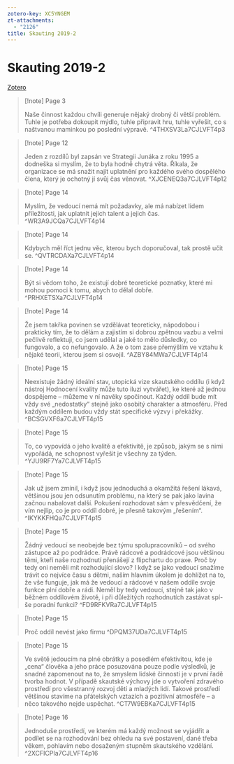 ```yaml
---
zotero-key: XC5YNGEM
zt-attachments:
  - "2126"
title: Skauting 2019-2
---
```

# Skauting 2019-2

[Zotero](zotero://select/library/items/XC5YNGEM) 

> [!note] Page 3
> 
> Naše činnost každou chvíli generuje nějaký drobný či větší problém. Tuhle je potřeba dokoupit mýdlo, tuhle připravit hru, tuhle vyřešit, co s naštvanou maminkou po poslední výpravě.
> ^4THXSV3La7CJLVFT4p3

> [!note] Page 12
> 
> Jeden z rozdílů byl zapsán ve Strategii Junáka z roku 1995 a dodneška si myslím, že to byla hodně chytrá věta. Říkala, že organizace se má snažit najít uplatnění pro každého svého dospělého člena, který je ochotný jí svůj čas věnovat.
> ^XJCENEQ3a7CJLVFT4p12

> [!note] Page 14
> 
> Myslím, že vedoucí nemá mít požadavky, ale má nabízet lidem příležitosti, jak uplatnit jejich talent a jejich čas.
> ^WR3A9JCQa7CJLVFT4p14

> [!note] Page 14
> 
> Kdybych měl říct jednu věc, kterou bych doporučoval, tak prostě učit se.
> ^QVTRCDAXa7CJLVFT4p14

> [!note] Page 14
> 
> Být si vědom toho, že existují dobré teoretické poznatky, které mi mohou pomoci k tomu, abych to dělal dobře.
> ^PRHXETSXa7CJLVFT4p14

> [!note] Page 14
> 
> Že jsem takřka povinen se vzdělávat teoreticky, nápodobou i prakticky tím, že to dělám a zajistím si dobrou zpětnou vazbu a velmi pečlivě reflektuji, co jsem udělal a jaké to mělo důsledky, co fungovalo, a co nefungovalo. A že o tom zase přemýšlím ve vztahu k nějaké teorii, kterou jsem si osvojil.
> ^AZBY84MWa7CJLVFT4p14

> [!note] Page 15
> 
> Neexistuje žádný ideální stav, utopická vize skautského oddílu (i když nástroj Hodnocení kvality může tuto iluzi vytvářet), ke které až jednou dospějeme – můžeme v ní navěky spočinout. Každý oddíl bude mít vždy své „nedostatky“ stejně jako osobitý charakter a atmosféru. Před každým oddílem budou vždy stát specifické výzvy i překážky.
> ^BCSGVXF6a7CJLVFT4p15

> [!note] Page 15
> 
> To, co vypovídá o jeho kvalitě a efektivitě, je způsob, jakým se s nimi vypořádá, ne schopnost vyřešit je všechny za týden.
> ^YJU9RF7Ya7CJLVFT4p15

> [!note] Page 15
> 
> Jak už jsem zmínil, i když jsou jednoduchá a okamžitá řešení lákavá, většinou jsou jen odsunutím problému, na který se pak jako lavina začnou nabalovat další. Pokušení rozhodovat sám v přesvědčení, že vím nejlíp, co je pro oddíl dobré, je přesně takovým „řešením“.
> ^IKYKKFHQa7CJLVFT4p15

> [!note] Page 15
> 
> Žádný vedoucí se neobejde bez týmu spolupracovníků – od svého zástupce až po podrádce. Právě rádcové a podrádcové jsou většinou těmi, kteří naše rozhodnutí přenášejí z flipchartu do praxe. Proč by tedy oni neměli mít rozhodující slovo? I když se jako vedoucí snažíme trávit co nejvíce času s dětmi, naším hlavním úkolem je dohlížet na to, že vše funguje, jak má že vedoucí a rádcové v našem oddíle svoje funkce plní dobře a rádi. Neměl by tedy vedoucí, stejně tak jako v běžném oddílovém životě, i při důležitých rozhodnutích zastávat spí- še poradní funkci?
> ^FD9RFKVRa7CJLVFT4p15

> [!note] Page 15
> 
> Proč oddíl nevést jako firmu
> ^DPQM37UDa7CJLVFT4p15

> [!note] Page 15
> 
> Ve světě jedoucím na plné obrátky a posedlém efektivitou, kde je „cena“ člověka a jeho práce posuzována pouze podle výsledků, je snadné zapomenout na to, že smyslem lidské činnosti je v první řadě tvorba hodnot. V případě skautské výchovy jde o vytvoření zdravého prostředí pro všestranný rozvoj dětí a mladých lidí. Takové prostředí většinou stavíme na přátelských vztazích a pozitivní atmosféře – a něco takového nejde uspěchat.
> ^CT7W9EBKa7CJLVFT4p15

> [!note] Page 16
> 
> Jednoduše prostředí, ve kterém má každý možnost se vyjádřit a podílet se na rozhodování bez ohledu na své postavení, dané třeba věkem, pohlavím nebo dosaženým stupněm skautského vzdělání.
> ^2XCFICPIa7CJLVFT4p16
